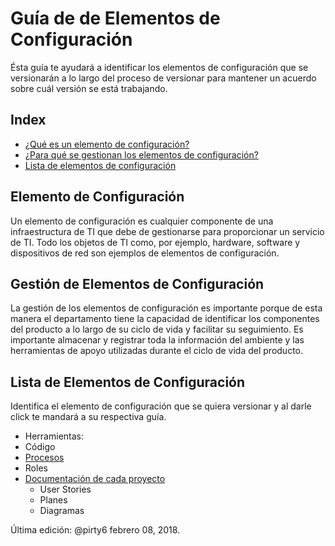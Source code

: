 # Guía de de Elementos de Configuración
Ésta guía te ayudará a identificar los elementos de configuración que se versionarán a lo largo del proceso  de versionar para mantener un acuerdo sobre cuál versión se está trabajando. 

## Index
* [¿Qué es un elemento de configuración?](#Elemento)
* [¿Para qué se gestionan los elementos de configuración?](#Gestion)
* [Lista de elementos de configuración](#Lista)

<a id="Elemento"></a>
## Elemento de Configuración
Un elemento de configuración es cualquier componente de una infraestructura de TI que debe de gestionarse para proporcionar un servicio de TI. Todo los objetos de TI como, por ejemplo, hardware, software y dispositivos de red son ejemplos de elementos de configuración.

<a id="Gestion"></a>
## Gestión de Elementos de Configuración
La gestión de los elementos de configuración es importante porque de esta manera el departamento tiene la capacidad de identificar los componentes del producto a lo largo de su ciclo de vida y facilitar su seguimiento. Es importante almacenar y registrar toda la información del ambiente y las herramientas de apoyo utilizadas durante el ciclo de vida del producto.


<a id="Lista"></a>
## Lista de Elementos de Configuración
Identifica el elemento de configuración que se quiera versionar y al darle click te mandará a su respectiva guía.

* Herramientas:
* Código
* [Procesos](https://github.com/CaveLabs-1/Wiki/blob/master/Configuracion/Guias/Guia%20Procesos.md)
* Roles
* [Documentación de cada proyecto](https://github.com/CaveLabs-1/Wiki/blob/master/Configuracion/Guias/Guia%20Proyecto.md)
  * User Stories
  * Planes
  * Diagramas
  


Última edición: @pirty6 febrero 08, 2018.
